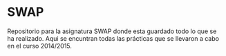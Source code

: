 # SWAP

Repositorio para la asignatura SWAP donde esta guardado todo lo que se ha realizado. Aqui se encuntran todas las prácticas que se llevaron a cabo en el curso 2014/2015.
